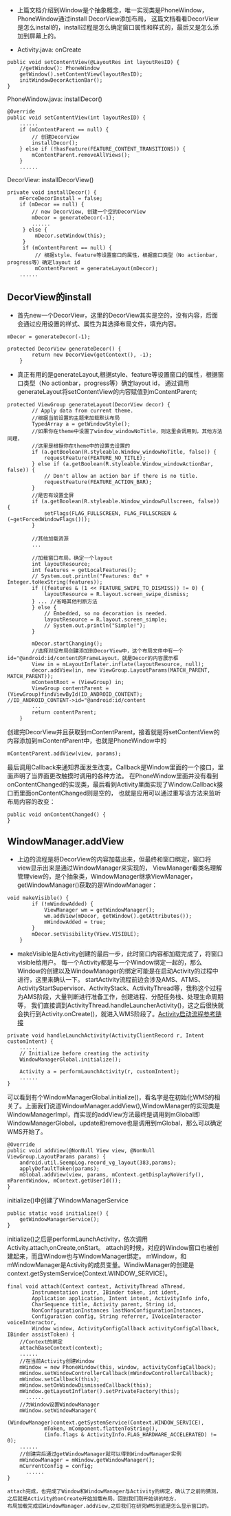 - 上篇文档介绍到Window是个抽象概念，唯一实现类是PhoneWindow，PhoneWindow通过install DecorView添加布局，
  这篇文档看看DecorView是怎么install的，install过程是怎么确定窗口属性和样式的，最后又是怎么添加到屏幕上的。
  
- Activity.java: onCreate
```
public void setContentView(@LayoutRes int layoutResID) {
    //getWindow(): PhoneWindow
    getWindow().setContentView(layoutResID);           
    initWindowDecorActionBar();
}
```
PhoneWindow.java: installDecor()
```
@Override
public void setContentView(int layoutResID) {
    ......
    if (mContentParent == null) {
        // 创建DecorView
        installDecor();                                  
    } else if (!hasFeature(FEATURE_CONTENT_TRANSITIONS)) {
        mContentParent.removeAllViews();
    }
    ......
```
DecorView: installDecorView()
```
private void installDecor() {
    mForceDecorInstall = false;
    if (mDecor == null) {
        // new DecorView, 创建一个空的DecorView
        mDecor = generateDecor(-1);                       
        ......
     } else {
         mDecor.setWindow(this);
     }
     if (mContentParent == null) {
         // 根据style、feature等设置窗口的属性，根据窗口类型（No actionbar，progress等）确定layout id
         mContentParent = generateLayout(mDecor);         
    ......
```

## DecorView的install
- 首先new一个DecorView，这里的DecorView其实是空的，没有内容，后面会通过应用设置的样式、属性为其选择布局文件，填充内容。
```
mDecor = generateDecor(-1);

protected DecorView generateDecor() {
        return new DecorView(getContext(), -1);
    }
```
- 真正有用的是generateLayout,根据style、feature等设置窗口的属性，根据窗口类型（No actionbar，progress等）确定layout id，
  通过调用generateLayout将setContentView的内容赋值到mContentParent;
```
protected ViewGroup generateLayout(DecorView decor) {
        // Apply data from current theme.
        //根据当前设置的主题来加载默认布局
        TypedArray a = getWindowStyle();
        //如果你在theme中设置了window_windowNoTitle，则这里会调用到，其他方法同理，
        //这里是根据你在theme中的设置去设置的
        if (a.getBoolean(R.styleable.Window_windowNoTitle, false)) {
            requestFeature(FEATURE_NO_TITLE);
        } else if (a.getBoolean(R.styleable.Window_windowActionBar, false)) {
            // Don't allow an action bar if there is no title.
            requestFeature(FEATURE_ACTION_BAR);
        }
        //是否有设置全屏
        if (a.getBoolean(R.styleable.Window_windowFullscreen, false)) {
            setFlags(FLAG_FULLSCREEN, FLAG_FULLSCREEN & (~getForcedWindowFlags()));
        }
        
        //其他加载资源
        ...
        
        //加载窗口布局，确定一个layout
        int layoutResource;
        int features = getLocalFeatures();
        // System.out.println("Features: 0x" + Integer.toHexString(features));
        if ((features & (1 << FEATURE_SWIPE_TO_DISMISS)) != 0) {
            layoutResource = R.layout.screen_swipe_dismiss;
        } ... //省略其他判断方法
        } else {
            // Embedded, so no decoration is needed.
            layoutResource = R.layout.screen_simple;
            // System.out.println("Simple!");
        }

        mDecor.startChanging();
        //选择对应布局创建添加到DecorView中，这个布局文件中有一个id="@android:id/content的FrameLayout，就是Decor的内容展示框
        View in = mLayoutInflater.inflate(layoutResource, null);
        decor.addView(in, new ViewGroup.LayoutParams(MATCH_PARENT, MATCH_PARENT));
        mContentRoot = (ViewGroup) in;
        ViewGroup contentParent = (ViewGroup)findViewById(ID_ANDROID_CONTENT);       //ID_ANDROID_CONTENT->id="@android:id/content
        ...
        return contentParent;
    }
```
   创建完DecorView并且获取到mContentParent，接着就是将setContentView的内容添加到mContentParent中，也就是PhoneWindow中的
```
mContentParent.addView(view, params);
```
  最后调用Callback来通知界面发生改变。Callback是Window里面的一个接口，里面声明了当界面更改触摸时调用的各种方法。
  在PhoneWindow里面并没有看到onContentChanged的实现类，最后看到Activity里面实现了Window.Callback接口而里面onContentChanged则是空的，
  也就是应用可以通过重写该方法来监听布局内容的改变：
```
public void onContentChanged() {
}
```
## WindowManager.addView
  - 上边的流程是将DecorView的内容加载出来，但最终和窗口绑定，窗口将view显示出来是通过WindowManager来实现的，
  ViewManager看类名理解管理view的，是个抽象类，WindowManager继承ViewManager，getWindowManager()获取的是WindowManager：
```
void makeVisible() {
        if (!mWindowAdded) {
            ViewManager wm = getWindowManager();
            wm.addView(mDecor, getWindow().getAttributes());
            mWindowAdded = true;
        }
        mDecor.setVisibility(View.VISIBLE);
    }
```
  - makeVisible是Activity创建的最后一步，此时窗口内容都加载完成了，将窗口visible给用户。
  每一个Activity都是与一个Window绑定一起的，那么Window的创建以及WindowManager的绑定可能是在启动Activity的过程中进行，这里来确认一下。
  startActivity流程前边会涉及AMS、ATMS、ActivityStartSupervisor、ActivityStack、ActivityThread等，我称这个过程为AMS阶段，大量判断进行准备工作，创建进程、分配任务栈、处理生命周期等，
  我们直接调到ActivityThread.handleLauncherActivity()，这之后很快就会执行到Activity.onCreate()，就进入WMS阶段了。[Activity启动流程参考链接](https://blog.csdn.net/qq475703980/article/details/79701181)
```
private void handleLaunchActivity(ActivityClientRecord r, Intent customIntent) {
    ......
    // Initialize before creating the activity
    WindowManagerGlobal.initialize();

    Activity a = performLaunchActivity(r, customIntent);
    ......
}
```
   可以看到有个WindowManagerGlobal.initialize()，看名字是在初始化WMS的相关了。上面我们说道WindowManager.addView(),WindowManager的实现类是WindowManagerImpl，而实现的addView方法最终是调用到mGlobal即WindowManagerGlobal，update和remove也是调用到mGlobal，那么可以确定WMS开始了。
```
@Override
public void addView(@NonNull View view, @NonNull ViewGroup.LayoutParams params) {
    android.util.SeempLog.record_vg_layout(383,params);
    applyDefaultToken(params);
    mGlobal.addView(view, params, mContext.getDisplayNoVerify(), mParentWindow, mContext.getUserId());
}
```
   initialize()中创建了WindowManagerService
```
public static void initialize() {
    getWindowManagerService();
}
```
  initialize()之后是performLaunchActivity，依次调用Activity.attach,onCreate,onStart。
  attach的时候，对应的Window窗口也被创建起来，而且Window也与WindowManager绑定。
  mWindow，和mWindowManager是Activity的成员变量。WindiwManager的创建是context.getSystemService(Context.WINDOW_SERVICE)。
```
final void attach(Context context, ActivityThread aThread,
        Instrumentation instr, IBinder token, int ident,
        Application application, Intent intent, ActivityInfo info,
        CharSequence title, Activity parent, String id,
        NonConfigurationInstances lastNonConfigurationInstances,
        Configuration config, String referrer, IVoiceInteractor voiceInteractor,
        Window window, ActivityConfigCallback activityConfigCallback, IBinder assistToken) {
    //Context的绑定
    attachBaseContext(context);
    ......
    //在当前Activity创建Window
    mWindow = new PhoneWindow(this, window, activityConfigCallback);
    mWindow.setWindowControllerCallback(mWindowControllerCallback);
    mWindow.setCallback(this);
    mWindow.setOnWindowDismissedCallback(this);
    mWindow.getLayoutInflater().setPrivateFactory(this);
	  ......
    //为Window设置WindowManager
    mWindow.setWindowManager(
            (WindowManager)context.getSystemService(Context.WINDOW_SERVICE),
            mToken, mComponent.flattenToString(),
            (info.flags & ActivityInfo.FLAG_HARDWARE_ACCELERATED) != 0);
    ......
    //创建完后通过getWindowManager就可以得到WindowManager实例
    mWindowManager = mWindow.getWindowManager();
    mCurrentConfig = config;
	  ......
}
```
    attach完成，也完成了Window和WindowManager与Activity的绑定，确认了之前的猜测，之后就是Activity的onCreate开始加载布局，回到我们刚开始讲的地方，
    布局加载完成后WindowManager.addView,之后我们在研究WMS到底是怎么显示窗口的。

